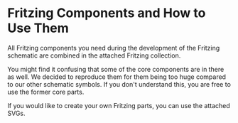 Fritzing Components and How to Use Them
==================================================

All Fritzing components you need during the development of the Fritzing schematic are combined in the attached Fritzing collection.

You might find it confusing that some of the core components are in there as well. We decided to reproduce them for them being too huge compared to our other schematic symbols.
If you don't understand this, you are free to use the former core parts.

If you would like to create your own Fritzing parts, you can use the attached SVGs.
